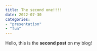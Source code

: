 ```yaml
---
title: The second one!!!!
date: 2022-07-30
categories:
- "presentation"
- "fun"
---
```


Hello, this is the **second post** on my blog!